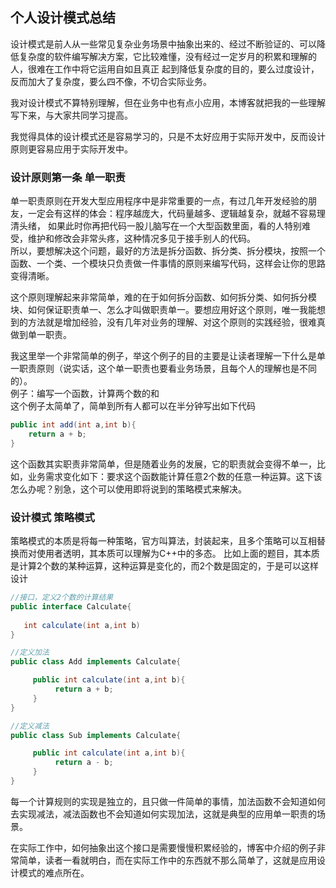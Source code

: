 ## 个人设计模式总结

设计模式是前人从一些常见复杂业务场景中抽象出来的、经过不断验证的、可以降低复杂度的软件编写解决方案，它比较难懂，没有经过一定岁月的积累和理解的人，很难在工作中将它运用自如且真正
起到降低复杂度的目的，要么过度设计，反而加大了复杂度，要么四不像，不切合实际业务。

我对设计模式不算特别理解，但在业务中也有点小应用，本博客就把我的一些理解写下来，与大家共同学习提高。

我觉得具体的设计模式还是容易学习的，只是不太好应用于实际开发中，反而设计原则更容易应用于实际开发中。

### 设计原则第一条 单一职责
单一职责原则在开发大型应用程序中是非常重要的一点，有过几年开发经验的朋友，一定会有这样的体会：程序越庞大，代码量越多、逻辑越复杂，就越不容易理清头绪，
如果此时你再把代码一股儿脑写在一个大型函数里面，看的人特别难受，维护和修改会非常头疼，这种情况多见于接手别人的代码。  
所以，要想解决这个问题，最好的方法是拆分函数、拆分类、拆分模块，按照一个函数、一个类、一个模块只负责做一件事情的原则来编写代码，这样会让你的思路变得清晰。

这个原则理解起来非常简单，难的在于如何拆分函数、如何拆分类、如何拆分模块、如何保证职责单一、怎么才叫做职责单一。要想应用好这个原则，唯一我能想到的方法就是增加经验，没有几年对业务的理解、对这个原则的实践经验，很难真做到单一职责。

我这里举一个非常简单的例子，举这个例子的目的主要是让读者理解一下什么是单一职责原则（说实话，这个单一职责也要看业务场景，且每个人的理解也是不同的）。  
例子：编写一个函数，计算两个数的和  
这个例子太简单了，简单到所有人都可以在半分钟写出如下代码
```java
public int add(int a,int b){
    return a + b;
}
```

这个函数其实职责非常简单，但是随着业务的发展，它的职责就会变得不单一，比如，业务需求变化如下：要求这个函数能计算任意2个数的任意一种运算。这下该怎么办呢？别急，这个可以使用即将说到的策略模式来解决。

### 设计模式  策略模式
策略模式的本质是将每一种策略，官方叫算法，封装起来，且多个策略可以互相替换而对使用者透明，其本质可以理解为C++中的多态。
比如上面的题目，其本质是计算2个数的某种运算，这种运算是变化的，而2个数是固定的，于是可以这样设计
```java
//接口，定义2个数的计算结果
public interface Calculate{
       
   int calculate(int a,int b)
}

//定义加法
public class Add implements Calculate{

     public int calculate(int a,int b){
          return a + b;
     }
}

//定义减法
public class Sub implements Calculate{

     public int calculate(int a,int b){
          return a - b;
     }
}
```
每一个计算规则的实现是独立的，且只做一件简单的事情，加法函数不会知道如何去实现减法，减法函数也不会知道如何实现加法，这就是典型的应用单一职责的场景。

在实际工作中，如何抽象出这个接口是需要慢慢积累经验的，博客中介绍的例子非常简单，读者一看就明白，而在实际工作中的东西就不那么简单了，这就是应用设计模式的难点所在。
